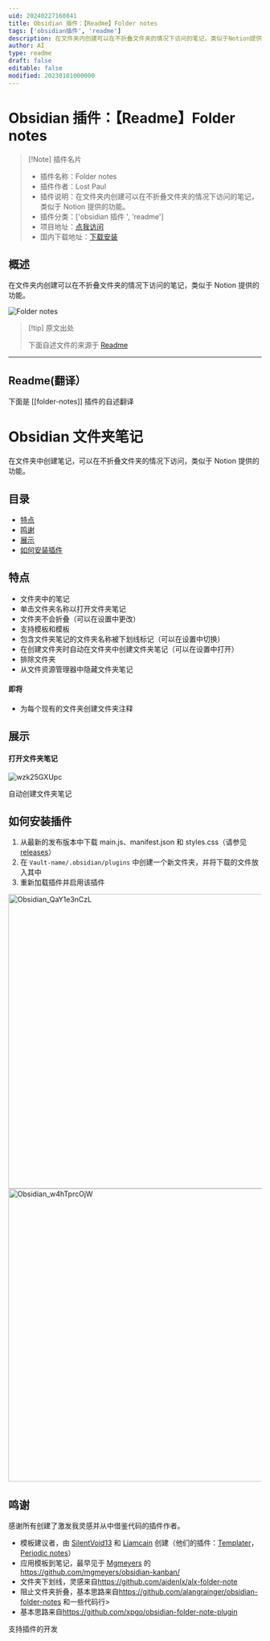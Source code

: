 ```yaml
---
uid: 20240227160841
title: Obsidian 插件：【Readme】Folder notes
tags: ['obsidian插件', 'readme']
description: 在文件夹内创建可以在不折叠文件夹的情况下访问的笔记，类似于Notion提供的功能。
author: AI
type: readme
draft: false
editable: false
modified: 20230101000000
---
```


# Obsidian 插件：【Readme】Folder notes

> [!Note] 插件名片
> - 插件名称：Folder notes
> - 插件作者：Lost Paul
> - 插件说明：在文件夹内创建可以在不折叠文件夹的情况下访问的笔记，类似于 Notion 提供的功能。
> - 插件分类：['obsidian 插件 ', 'readme']
> - 项目地址：[点我访问](https://github.com/LostPaul/obsidian-folder-notes)
> - 国内下载地址：[下载安装](https://pkmer.cn/products/plugin/pluginMarket/?folder-notes)

## 概述

在文件夹内创建可以在不折叠文件夹的情况下访问的笔记，类似于 Notion 提供的功能。

![Folder notes](https://cdn.pkmer.cn/covers/folder-notes.gif)

> [!tip] 原文出处
>
>下面自述文件的来源于 [Readme](https://ghproxy.net/https://raw.githubusercontent.com/LostPaul/obsidian-folder-notes/main/README.md)

---

## Readme(翻译）

下面是 [[folder-notes]] 插件的自述翻译

# Obsidian 文件夹笔记

在文件夹中创建笔记，可以在不折叠文件夹的情况下访问，类似于 Notion 提供的功能。

## 目录

- [特点](#features)
- [鸣谢](#credits)
- [展示](#showcase)
- [如何安装插件](#how-to-install-the-plugin)

## 特点

- 文件夹中的笔记
- 单击文件夹名称以打开文件夹笔记
- 文件夹不会折叠（可以在设置中更改）
- 支持模板和模板
- 包含文件夹笔记的文件夹名称被下划线标记（可以在设置中切换）
- 在创建文件夹时自动在文件夹中创建文件夹笔记（可以在设置中打开）
- 排除文件夹
- 从文件资源管理器中隐藏文件夹笔记

#### 即将

- 为每个现有的文件夹创建文件夹注释

## 展示

#### 打开文件夹笔记

![wzk25GXUpc](https://cdn.pkmer.cn/covers/folder-notes_1_0.gif)

自动创建文件夹笔记

## 如何安装插件

1. 从最新的发布版本中下载 main.js、manifest.json 和 styles.css（请参见 [releases](https://github.com/LostPaul/obsidian-folder-notes/releases/)）
2. 在 `Vault-name/.obsidian/plugins` 中创建一个新文件夹，并将下载的文件放入其中
3. 重新加载插件并启用该插件
<img width="585" alt="Obsidian_QaY1e3nCzL" src="https://user-images.githubusercontent.com/70213368/227159411-5a2b0a99-f612-42f2-bc57-4f0a7f97d65e.png">
<img width="582" alt="Obsidian_w4hTprcOjW" src="https://user-images.githubusercontent.com/70213368/227159064-e116ea0c-c249-4750-9b0f-b010e4a6afc5.png">

## 鸣谢

感谢所有创建了激发我灵感并从中借鉴代码的插件作者。

- 模板建议者，由 [SilentVoid13](https://github.com/SilentVoid13) 和 [Liamcain](https://github.com/liamcain) 创建（他们的插件：[Templater](https://github.com/SilentVoid13/Templater/)，[Periodic notes](https://github.com/liamcain/obsidian-periodic-notes)）
- 应用模板到笔记，最早见于 [Mgmeyers](https://github.com/mgmeyers) 的<https://github.com/mgmeyers/obsidian-kanban/>
- 文件夹下划线，灵感来自<https://github.com/aidenlx/alx-folder-note>
- 阻止文件夹折叠，基本思路来自<https://github.com/alangrainger/obsidian-folder-notes> 和一些代码行>
- 基本思路来自<https://github.com/xpgo/obsidian-folder-note-plugin>

支持插件的开发
